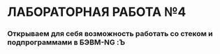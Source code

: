 # ЛАБОРАТОРНАЯ РАБОТА №4

### Открываем для себя возможность работать со стеком и подпрограммами в БЭВМ-NG :Ъ